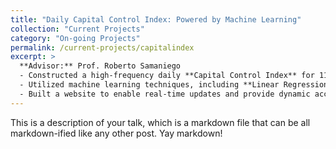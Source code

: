 ```yaml
---
title: "Daily Capital Control Index: Powered by Machine Learning"
collection: "Current Projects"
category: "On-going Projects"
permalink: /current-projects/capitalindex
excerpt: >
  **Advisor:** Prof. Roberto Samaniego  
  - Constructed a high-frequency daily **Capital Control Index** for 119 countries, capturing five categories of capital account interventions from **January 1, 2000, to September 30, 2024**. Leveraging the **Global Trade Alert (GTA) dataset**, this index enables real-time analysis of global capital control policies.  
  - Utilized machine learning techniques, including **Linear Regression** and **LASSO**, to enhance the precision of the Capital Control Index. The model was trained on the **Ka-open Index** from the IMF's **Annual Report on Exchange Arrangements and Exchange Restrictions (AREAER)**.  
  - Built a website to enable real-time updates and provide dynamic access to the dataset.
---
```



This is a description of your talk, which is a markdown file that can be all markdown-ified like any other post. Yay markdown!
